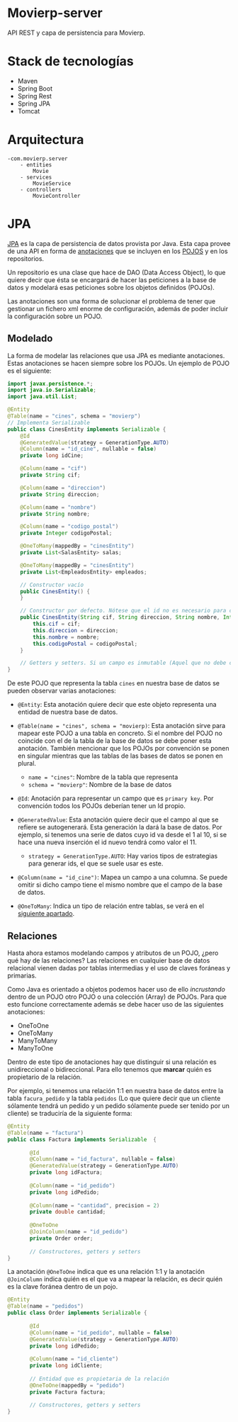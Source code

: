# Movierp-server

API REST y capa de persistencia para Movierp.

# Stack de tecnologías

* Maven
* Spring Boot
* Spring Rest
* Spring JPA
* Tomcat

# Arquitectura

```
-com.movierp.server
    - entities
        Movie
    - services
        MovieService
    - controllers
        MovieController
```

# JPA

[JPA](https://docs.oracle.com/javaee/6/tutorial/doc/bnbpz.html) es la capa de persistencia de datos provista por Java. Esta capa provee de una API en forma de [anotaciones](https://docs.oracle.com/javase/tutorial/java/annotations/) que se incluyen en los [POJOS](https://en.wikipedia.org/wiki/Plain_Old_Java_Object) y en los repositorios.

Un repositorio es una clase que hace de DAO (Data Access Object), lo que quiere decir que ésta se encargará de hacer las peticiones a la base de datos y modelará esas peticiones sobre los objetos definidos (POJOs).

Las anotaciones son una forma de solucionar el problema de tener que gestionar un fichero xml enorme de configuración, además de poder incluir la configuración sobre un POJO. 

## Modelado

La forma de modelar las relaciones que usa JPA es mediante anotaciones. Estas anotaciones se hacen siempre sobre los POJOs. Un ejemplo de POJO es el siguiente:

```java
import javax.persistence.*;
import java.io.Serializable;
import java.util.List;

@Entity
@Table(name = "cines", schema = "movierp")
// Implementa Serializable
public class CinesEntity implements Serializable {
    @Id
    @GeneratedValue(strategy = GenerationType.AUTO)
    @Column(name = "id_cine", nullable = false)
    private long idCine;

    @Column(name = "cif")
    private String cif;

    @Column(name = "direccion")
    private String direccion;

    @Column(name = "nombre")
    private String nombre;

    @Column(name = "codigo_postal")
    private Integer codigoPostal;

    @OneToMany(mappedBy = "cinesEntity")
    private List<SalasEntity> salas;

    @OneToMany(mappedBy = "cinesEntity")
    private List<EmpleadosEntity> empleados;

    // Constructor vacío
    public CinesEntity() {
    }

    // Constructor por defecto. Nótese que el id no es necesario para construir un objeto, ya que éste se autogenera.
    public CinesEntity(String cif, String direccion, String nombre, Integer codigoPostal) {
        this.cif = cif;
        this.direccion = direccion;
        this.nombre = nombre;
        this.codigoPostal = codigoPostal;
    }

    // Getters y setters. Si un campo es inmutable (Aquel que no debe cambiar, como por ejemplo un id) no debe tener setter, solo getter. 
}
```

De este POJO que representa la tabla `cines` en nuestra base de datos se pueden observar varias anotaciones:

* `@Entity`: Esta anotación quiere decir que este objeto representa una entidad de nuestra base de datos.
* `@Table(name = "cines", schema = "movierp)`: Esta anotación sirve para mapear este POJO a una tabla en concreto. Si el nombre del POJO no coincide con el de la tabla de la base de datos se debe poner esta anotación. También mencionar que los POJOs por convención se ponen en singular mientras que las tablas de las bases de datos se ponen en plural.

    * `name = "cines"`: Nombre de la tabla que representa
    * `schema = "movierp"`: Nombre de la base de datos
* `@Id`: Anotación para representar un campo que es `primary key`. Por convención todos los POJOs deberían tener un Id propio.
* `@GeneratedValue`: Esta anotación quiere decir que el campo al que se refiere se autogenerará. Esta generación la dará la base de datos. Por ejemplo, si tenemos una serie de datos cuyo id va desde el 1 al 10, si se hace una nueva inserción el id nuevo tendrá como valor el 11.
    * `strategy = GenerationType.AUTO`: Hay varios tipos de estrategias para generar ids, el que se suele usar es este.
* `@Column(name = "id_cine")`: Mapea un campo a una columna. Se puede omitir si dicho campo tiene el mismo nombre que el campo de la base de datos.
* `@OneToMany`: Indica un tipo de relación entre tablas, se verá en el [siguiente apartado](#relaciones).

## Relaciones

Hasta ahora estamos modelando campos y atributos de un POJO, ¿pero qué hay de las relaciones? Las relaciones en cualquier base de datos relacional vienen dadas por tablas intermedias y el uso de claves foráneas y primarias. 
 
 Como Java es orientado a objetos podemos hacer uso de ello _incrustando_ dentro de un POJO otro POJO o una colección (Array) de POJOs. Para que esto funcione correctamente además se debe hacer uso de las siguientes anotaciones:
 
 * OneToOne
 * OneToMany
 * ManyToMany
 * ManyToOne
 
 Dentro de este tipo de anotaciones hay que distinguir si una relación es unidireccional o bidireccional. Para ello tenemos que __marcar__ quién es propietario de la relación. 
 
 Por ejemplo, si tenemos una relación 1:1 en nuestra base de datos entre la tabla `facura_pedido` y la tabla `pedidos` (Lo que quiere decir que un cliente sólamente tendrá un pedido y un pedido sólamente puede ser tenido por un cliente) se traduciría de la siguiente forma:
 
 ```java
 @Entity
 @Table(name = "factura") 
 public class Factura implements Serializable  {
        
        @Id 
        @Column(name = "id_factura", nullable = false)
        @GeneratedValue(strategy = GenerationType.AUTO)
        private long idFactura;
        
        @Column(name = "id_pedido")
        private long idPedido;
        
        @Column(name = "cantidad", precision = 2)
        private double cantidad;
        
        @OneToOne
        @JoinColumn(name = "id_pedido") 
        private Order order;
        
        // Constructores, getters y setters
 }
 ```
 
 La anotación `@OneToOne` indica que es una relación 1:1 y la anotación `@JoinColumn` indica  quién es el que va a mapear la relación, es decir quién es la clave foránea dentro de un pojo.
 
 ```java
 @Entity
 @Table(name = "pedidos") 
 public class Order implements Serializable {
        
        @Id 
        @Column(name = "id_pedido", nullable = false)
        @GeneratedValue(strategy = GenerationType.AUTO)
        private long idPedido;
        
        @Column(name = "id_cliente")
        private long idCliente;
        
        // Entidad que es propietaria de la relación
        @OneToOne(mappedBy = "pedido")
        private Factura factura;       
        
        // Constructores, getters y setters
 }
 ```